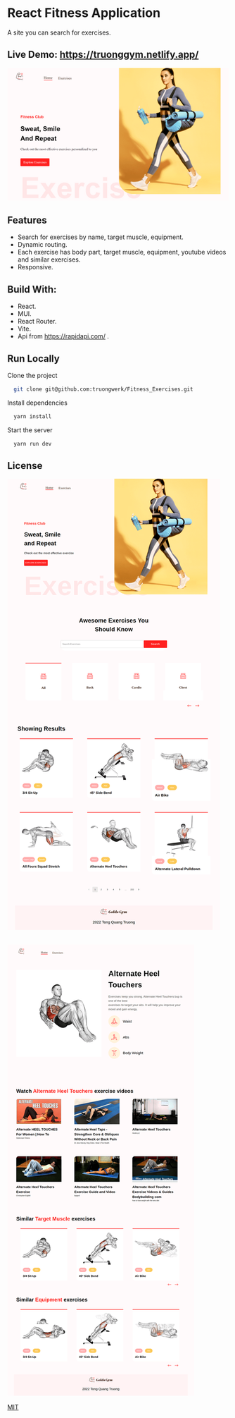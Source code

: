 # React Fitness Application

A site you can search for exercises.

## Live Demo: https://truonggym.netlify.app/

![App Screenshot](./screenshots/1.png)

## Features

- Search for exercises by name, target muscle, equipment.
- Dynamic routing.
- Each exercise has body part, target muscle, equipment, youtube videos and similar exercises.
- Responsive.

## Build With:

- React.
- MUI.
- React Router.
- Vite.
- Api from https://rapidapi.com/ .

## Run Locally

Clone the project

```bash
  git clone git@github.com:truongwerk/Fitness_Exercises.git
```

Install dependencies

```bash
  yarn install
```

Start the server

```bash
  yarn run dev
```

## License

![App Screenshot](./screenshots/2.png)

##

![App Screenshot](./screenshots/3.png)

[MIT](https://choosealicense.com/licenses/mit/)
